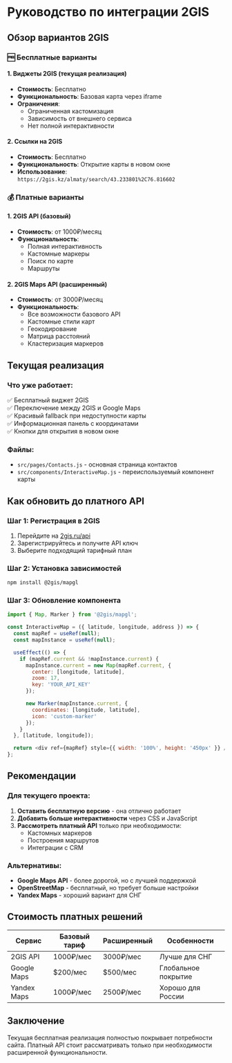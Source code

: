 # Руководство по интеграции 2GIS

## Обзор вариантов 2GIS

### 🆓 Бесплатные варианты

#### 1. Виджеты 2GIS (текущая реализация)
- **Стоимость**: Бесплатно
- **Функциональность**: Базовая карта через iframe
- **Ограничения**: 
  - Ограниченная кастомизация
  - Зависимость от внешнего сервиса
  - Нет полной интерактивности

#### 2. Ссылки на 2GIS
- **Стоимость**: Бесплатно
- **Функциональность**: Открытие карты в новом окне
- **Использование**: `https://2gis.kz/almaty/search/43.233801%2C76.816602`

### 💰 Платные варианты

#### 1. 2GIS API (базовый)
- **Стоимость**: от 1000₽/месяц
- **Функциональность**:
  - Полная интерактивность
  - Кастомные маркеры
  - Поиск по карте
  - Маршруты

#### 2. 2GIS Maps API (расширенный)
- **Стоимость**: от 3000₽/месяц
- **Функциональность**:
  - Все возможности базового API
  - Кастомные стили карт
  - Геокодирование
  - Матрица расстояний
  - Кластеризация маркеров

## Текущая реализация

### Что уже работает:
✅ Бесплатный виджет 2GIS  
✅ Переключение между 2GIS и Google Maps  
✅ Красивый fallback при недоступности карты  
✅ Информационная панель с координатами  
✅ Кнопки для открытия в новом окне  

### Файлы:
- `src/pages/Contacts.js` - основная страница контактов
- `src/components/InteractiveMap.js` - переиспользуемый компонент карты

## Как обновить до платного API

### Шаг 1: Регистрация в 2GIS
1. Перейдите на [2gis.ru/api](https://2gis.ru/api)
2. Зарегистрируйтесь и получите API ключ
3. Выберите подходящий тарифный план

### Шаг 2: Установка зависимостей
```bash
npm install @2gis/mapgl
```

### Шаг 3: Обновление компонента
```javascript
import { Map, Marker } from '@2gis/mapgl';

const InteractiveMap = ({ latitude, longitude, address }) => {
  const mapRef = useRef(null);
  const mapInstance = useRef(null);

  useEffect(() => {
    if (mapRef.current && !mapInstance.current) {
      mapInstance.current = new Map(mapRef.current, {
        center: [longitude, latitude],
        zoom: 17,
        key: 'YOUR_API_KEY'
      });

      new Marker(mapInstance.current, {
        coordinates: [longitude, latitude],
        icon: 'custom-marker'
      });
    }
  }, [latitude, longitude]);

  return <div ref={mapRef} style={{ width: '100%', height: '450px' }} />;
};
```

## Рекомендации

### Для текущего проекта:
1. **Оставить бесплатную версию** - она отлично работает
2. **Добавить больше интерактивности** через CSS и JavaScript
3. **Рассмотреть платный API** только при необходимости:
   - Кастомных маркеров
   - Построения маршрутов
   - Интеграции с CRM

### Альтернативы:
- **Google Maps API** - более дорогой, но с лучшей поддержкой
- **OpenStreetMap** - бесплатный, но требует больше настройки
- **Yandex Maps** - хороший вариант для СНГ

## Стоимость платных решений

| Сервис | Базовый тариф | Расширенный | Особенности |
|--------|---------------|-------------|-------------|
| 2GIS API | 1000₽/мес | 3000₽/мес | Лучше для СНГ |
| Google Maps | $200/мес | $500/мес | Глобальное покрытие |
| Yandex Maps | 1000₽/мес | 2500₽/мес | Хорошо для России |

## Заключение

Текущая бесплатная реализация полностью покрывает потребности сайта. Платный API стоит рассматривать только при необходимости расширенной функциональности.
